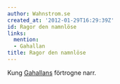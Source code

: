 ```yaml
---
author: Wahnstrom.se
created_at: '2012-01-29T16:29:39Z'
id: Ragor den namnlöse
links:
  mention:
  - Gahallan
title: Ragor den namnlöse
---
```


Kung [Gahallans] förtrogne narr.

  [Gahallans]: Gahallan